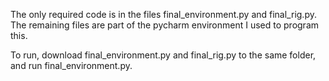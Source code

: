 The only required code is in the files final_environment.py and final_rig.py. The remaining files are part of the pycharm environment I used to program this.

To run, download final_environment.py and final_rig.py to the same folder, and run final_environment.py.
